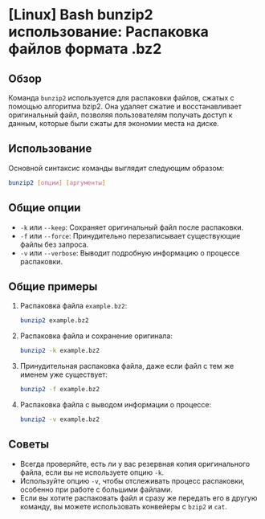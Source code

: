 # [Linux] Bash bunzip2 использование: Распаковка файлов формата .bz2

## Обзор
Команда `bunzip2` используется для распаковки файлов, сжатых с помощью алгоритма bzip2. Она удаляет сжатие и восстанавливает оригинальный файл, позволяя пользователям получать доступ к данным, которые были сжаты для экономии места на диске.

## Использование
Основной синтаксис команды выглядит следующим образом:

```bash
bunzip2 [опции] [аргументы]
```

## Общие опции
- `-k` или `--keep`: Сохраняет оригинальный файл после распаковки.
- `-f` или `--force`: Принудительно перезаписывает существующие файлы без запроса.
- `-v` или `--verbose`: Выводит подробную информацию о процессе распаковки.

## Общие примеры
1. Распаковка файла `example.bz2`:
   ```bash
   bunzip2 example.bz2
   ```

2. Распаковка файла и сохранение оригинала:
   ```bash
   bunzip2 -k example.bz2
   ```

3. Принудительная распаковка файла, даже если файл с тем же именем уже существует:
   ```bash
   bunzip2 -f example.bz2
   ```

4. Распаковка файла с выводом информации о процессе:
   ```bash
   bunzip2 -v example.bz2
   ```

## Советы
- Всегда проверяйте, есть ли у вас резервная копия оригинального файла, если вы не используете опцию `-k`.
- Используйте опцию `-v`, чтобы отслеживать процесс распаковки, особенно при работе с большими файлами.
- Если вы хотите распаковать файл и сразу же передать его в другую команду, вы можете использовать конвейеры с `bzip2` и `cat`.